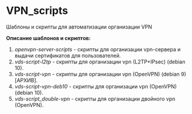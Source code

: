 # VPN_scripts
Шаблоны и скрипты для автоматизации организации VPN

**Описание шаблонов и скриптов:**
1. *openvpn-server-scripts* - скрипты для организации vpn-сервера и выдачи сертификатов для пользователей.
2. *vds-script-l2tp* - скрипты для организации vpn (L2TP+IPsec) (debian 10).
3. *vds-script-vpn* - скрипты для организации vpn (OpenVPN) (debian 9) [АРХИВ].
4. *vds-script-vpn-deb10* - скрипты для организации vpn (OpenVPN) (debian 10).
5. *vds-script_double-vpn* - скрипты для организации двойного vpn (OpenVPN).